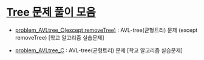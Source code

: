 # [Tree 문제 풀이 모음](https://github.com/DevLimK1/Algorithm/tree/master/graph)

- [problem_AVLtree_C(except removeTree)](<https://github.com/DevLimK1/Algorithm/blob/master/tree/problem_AVLtree_C(except%20removeTree)191102.md>) : AVL-tree(균형트리) 문제 (except removeTree) [학교 알고리즘 실습문제]

- [problem_AVLtree_C](https://github.com/DevLimK1/Algorithm/blob/master/tree/problem_AVLtree_C_191105.md) : AVL-tree(균형트리) 문제 [학교 알고리즘 실습문제]
